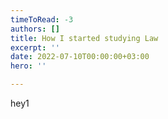 ```yaml
---
timeToRead: -3
authors: []
title: How I started studying Law
excerpt: ''
date: 2022-07-10T00:00:00+03:00
hero: ''

---
```

hey1